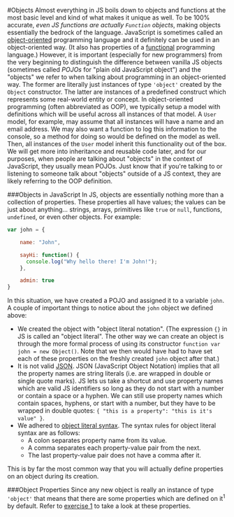 #Objects
Almost everything in JS boils down to objects and functions at the most basic level and kind of what makes it unique as well.  To be 100% accurate, *even JS functions are actually `Function` objects*, making objects essentially the bedrock of the language.  JavaScript is sometimes called an [object-oriented](https://en.wikipedia.org/wiki/Object-oriented_programming) programming language and it definitely can be used in an object-oriented way.  (It also has properties of a [functional](https://en.wikipedia.org/wiki/Functional_programming) programming language.)  However, it is important (especially for new programmers) from the very beginning to distinguish the difference between vanilla JS objects (sometimes called _POJOs_ for "plain old JavaScript object") and the "objects" we refer to when talking about programming in an object-oriented way.  The former are literally just instances of type `'object'` created by the `Object` constructor.  The latter are instances of a predefined construct which represents some real-world entity or concept.
In object-oriented programming (often abbreviated as OOP), we typically setup a model with definitions which will be useful across all instances of that model.  A `User` model, for example, may assume that all instances will have a name and an email address.  We may also want a function to log this information to the console, so a method for doing so would be defined on the model as well.  Then, all instances of the `User` model inherit this functionality out of the box.  We will get more into inheritance and reusable code later, and for our purposes, when people are talking about "objects" in the context of JavaScript, they usually mean POJOs.  Just know that if you're talking to or listening to someone talk about "objects" outside of a JS context, they are likely referring to the OOP definition.

###Objects in JavaScript
In JS, objects are essentially nothing more than a collection of properties.  These properties all have values; the values can be just about anything... strings, arrays, primitives like `true` or `null`, functions, `undefined`, or even other objects.  For example:

```javascript
var john = {

	name: "John",

	sayHi: function() {
	  console.log("Why hello there! I'm John!");
	},

	admin: true
}
```

In this situation, we have created a POJO and assigned it to a variable `john`.  A couple of important things to notice about the `john` object we defined above:
* We created the object with "object literal notation".  (The expression `{}` in JS is called an "object literal".  The other way we can create an object is through the more formal process of using its constructor `function var john = new Object()`.  Note that we then would have had to have set each of these properties on the freshly created `john` object after that.)
* It is not valid [JSON](https://en.wikipedia.org/wiki/JSON).  JSON (JavaScript Object Notation) implies that all the property names are string literals (i.e. are wrapped in double or single quote marks).  JS lets us take a shortcut and use property names which are valid JS identifiers so long as they do not start with a number or contain a space or a hyphen.  We can still use property names which contain spaces, hyphens, or start with a number, but they have to be wrapped in double quotes: `{ "this is a property": "this is it's value" }`.
* We adhered to [object literal syntax](http://www.dyn-web.com/tutorials/object-literal/).  The syntax rules for object literal syntax are as follows:
	* A colon separates property name from its value.
	* A comma separates each property-value pair from the next.
	* The last property-value pair does not have a comma after it.

This is by far the most common way that you will actually define properties on an object during its creation.

###Object Properties
Since any new object is really an instance of type `'object'` that means that there are some properties which are defined on it<sup>1</sup> by default.  Refer to [exercise 1](../exercises/1-objects-exercise.js) to take a look at these properties.

